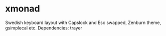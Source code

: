 # xmonad
Swedish keyboard layout with Capslock and Esc swapped, Zenburn theme, gsimplecal etc.
Dependencies: trayer


